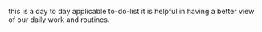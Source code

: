 this is a day to day applicable to-do-list
it is helpful in having  a better view of our daily work and routines.
